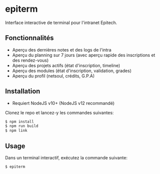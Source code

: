 # epiterm

Interface interactive de terminal pour l'intranet Epitech.

## Fonctionnalités
 * Aperçu des dernières notes et des logs de l'intra
 * Aperçu du planning sur 7 jours (avec aperçu rapide des inscriptions et des rendez-vous)
 * Aperçu des projets actifs (état d'inscription, timeline)
 * Aperçu des modules (état d'inscription, validation, grades)
 * Aperçu du profil (netsoul, crédits, G.P.A)

## Installation

* Requiert NodeJS v10+ (NodeJS v12 recommandé)

Clonez le repo et lancez-y les commandes suivantes:

```bash
$ npm install
$ npm run build
$ npm link
```

## Usage

Dans un terminal interactif, exécutez la commande suivante:

```
$ epiterm
```